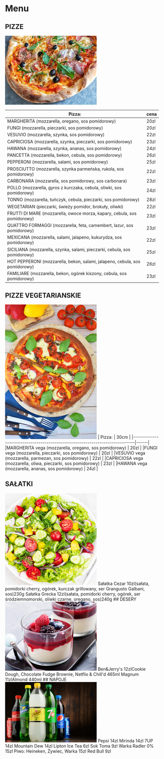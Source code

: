 # Menu 

## PIZZE
<img src = "PizzeriaCDV/domowa.jpg" width = 300>

|   Pizza:                                                                      | cena |
|-------------------------------------------------------------------------------|------|
|MARGHERITA  (mozzarella, oregano, sos pomidorowy)                              | 20zl |
|FUNGI (mozzarella, pieczarki, sos pomidorowy)                                  | 20zl |
|VESUVIO (mozzarella, szynka, sos pomidorowy)                                   | 22zl |
|CAPRICIOSA (mozzarella, szynka, pieczarki, sos pomidorowy)                     | 23zl |
|HAWANA (mozzarella, szynka, ananas, sos pomidorowy)                            | 24zl |
|PANCETTA (mozzarella, bekon, cebula, sos pomidorowy)                           | 26zl |
|PEPPERONI (mozzarella, salami, sos pomidorowy)                                 | 25zl |
|PROSCIUTTO (mozzarella, szynka parmeńska, rukola, sos pomidorowy)              | 22zl |
|CARBONARA (mozzarella, sos pomidorowy, sos carbonara)                          | 23zl |
|POLLO (mozzarella, gyros z kurczaka, cebula, oliwki, sos pomidorowy)           | 24zl |
|TONNO (mozzarella, tuńczyk, cebula, pieczarki, sos pomidorowy)                 | 28zl |
|WEGETARIAN (pieczarki, świeży pomidor, brokuły, oliwki)                        | 22zl |
|FRUTTI DI MARE (mozzarella, owoce morza, kapary, cebula, sos pomidorowy)       | 23zl |
|QUATTRO FORMAGGI (mozzarella, feta, camembert, lazur, sos pomidorowy)          | 23zl |
|MEXICANA (mozzarella, salami, jalapeno, kukurydza, sos pomidorowy)             | 22zl |
|SICILIANA (mozzarella, szynka, salami, pieczarki, cebula, sos pomidorowy)      | 25zl |
|HOT PEPPERONI (mozzarella, bekon, salami, jalapeno, cebula, sos pomidorowy)    | 26zl |
|FAMILIARE (mozzarella, bekon, ogórek kiszony, cebula, sos pomidorowy)          | 23zl |

## PIZZE VEGETARIANSKIE
<img src = "PizzeriaCDV/pizza_wegetarianska1_mobile.jpg" width = 300>
|   Pizza:                                                                      | 30cm |
|-------------------------------------------------------------------------------|------|
|MARGHERITA vega (mozzarella, oregano, sos pomidorowy)                          | 20zl |
|FUNGI vega (mozzarella, pieczarki, sos pomidorowy)                             | 20zl |
|VESUVIO vega (mozzarella, parmezan, sos pomidorowy)                            | 22zl |
|CAPRICIOSA vega (mozzarella, oliwa, pieczarki, sos pomidorowy)                 | 23zl |
|HAWANA vega (mozzarella, ananas, sos pomidorowy)                               | 24zl |


## SAŁATKI 
 <img src = "PizzeriaCDV/salatki.jpg" width = 300>
Sałatka Cezar 10zl(sałata, pomidorki cherry, ogórek, kurczak grillowany, ser Grangusto Galbani, sos)230g
Sałatka Grecka 12zl(sałata, pomidorki cherry, ogórek, ser śródziemnomorski, oliwki czarne, oregano, sos)240g
## DESERY
<img src = "PizzeriaCDV/deser-na-upalne-dni-30-sprawdzonych-przepisow-na-lato-2455988.jpg" width = 300>
Ben&Jerry's 12zlCookie Dough, Chocolate Fudge Brownie, Netflix & Chill'd 465ml
Magnum 11zlAlmond 440ml
## NAPOJE 
<img src = "PizzeriaCDV/kolorowe-napoje.jpg" width = 300>
Pepsi      14zl                   
Mirinda        14zl            
7UP               14zl
Mountain Dew          14zl 
Lipton Ice Tea    6zl
Sok Toma   9zl
Warka Radler 0%  15zl
Piwo: Heineken, Żywiec, Warka 15zl
Red Bull   9zl


